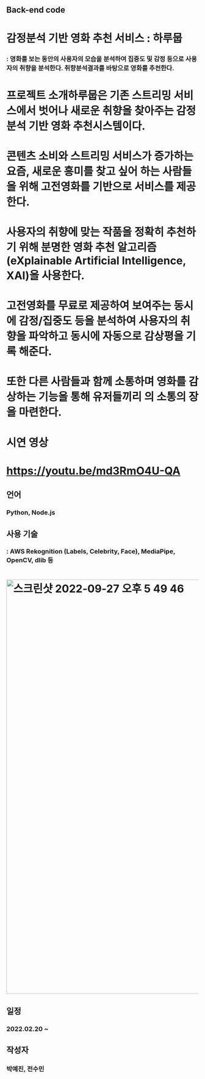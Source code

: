 ## Back-end code

# 감정분석 기반 영화 추천 서비스 : 하루뭅
### : 영화를 보는 동안의 사용자의 모습을 분석하여 집중도 및 감정 등으로 사용자의 취향을 분석한다. 취향분석결과를 바탕으로 영화를 추천한다.

# 프로젝트 소개하루뭅은 기존 스트리밍 서비스에서 벗어나 새로운 취향을 찾아주는 감정분석 기반 영화 추천시스템이다. 
# 콘텐츠 소비와 스트리밍 서비스가 증가하는 요즘, 새로운 흥미를 찾고 싶어 하는 사람들을 위해 고전영화를 기반으로 서비스를 제공한다. 
# 사용자의 취향에 맞는 작품을 정확히 추천하기 위해 분명한 영화 추천 알고리즘(eXplainable Artificial Intelligence, XAI)을 사용한다. 
# 고전영화를 무료로 제공하여 보여주는 동시에 감정/집중도 등을 분석하여 사용자의 취향을 파악하고 동시에 자동으로 감상평을 기록 해준다. 
# 또한 다른 사람들과 함께 소통하며 영화를 감상하는 기능을 통해 유저들끼리 의 소통의 장을 마련한다.

# 시연 영상
# https://youtu.be/md3RmO4U-QA

## 언어
### Python, Node.js

## 사용 기술
### : AWS Rekognition (Labels, Celebrity, Face), MediaPipe, OpenCV, dlib 등

# <img width="1086" alt="스크린샷 2022-09-27 오후 5 49 46" src="https://user-images.githubusercontent.com/62551459/192479787-27ee8f0c-8182-4392-a900-8150d3362779.png">

## 일정
### 2022.02.20 ~
## 작성자 
### 박예진, 전수민
